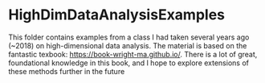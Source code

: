 # HighDimDataAnalysisExamples
This folder contains examples from a class I had taken several years ago (~2018) on high-dimensional data analysis.
The material is based on the fantastic texbook: https://book-wright-ma.github.io/. There is a lot of great, foundational knowledge in this book, and I hope to explore extensions of these methods further in the future
